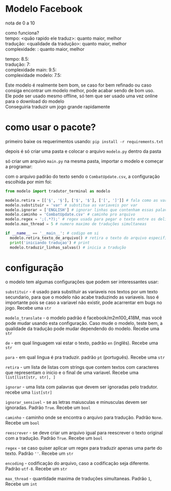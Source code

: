 # Modelo Facebook

nota de 0 a 10

como funciona? <br>
tempo: <quão rapido ele traduz>: quanto maior, melhor <br>
tradução: <qualidade da tradução>: quanto maior, melhor <br>
complexidade: <dificuldade de leitura e escrita do codigo>: quanto maior, melhor <br>

tempo: 8.5: <br>
tradução: 7: <br>
complexidade main: 9.5: <br>
complexidade modelo: 7.5: <br>

Este modelo é realmente bem bom, se caso for bem refinado ou caso consiga encontrar um modelo melhor, pode acabar sendo de bom uso. <br>
Ele pode ser usado mesmo offline, só tem que ser usado uma vez online para o download do modelo <br>
Conseguiria traduzir um jogo grande rapidamente <br>

# como usar o pacote?

primeiro baixe os requerimentos usando: `pip install -r requirements.txt`

depois é só criar uma pasta e colocar o arquivo `modelo.py` dentro da pasta

só criar um arquivo `main.py` na mesma pasta, importar o modelo e começar a programar:

com o arquivo padrão do texto sendo o `CombatUpdate.csv`, a configuração escolhida por mim foi:

```python
from modelo import tradutor_terminal as modelo

modelo.retira = [['§', '§'], ['$', '$'], ['[', ']']] # fala como as variaveis começa e termina para separar
modelo.substituir = 'var' # substitua as variaveis por var
modelo.ignorar = ['ENGLISH'] # ignorar linhas que contenham essas palavras-chave
modelo.caminho = 'CombatUpdate.csv' # caminho pro arquivo
modelo.regex = ';(.*?);' # regex usada para pegar o texto entre os delimitadores
modelo.max_thread = 5 # numero maximo de traduções simultaneas

if __name__ == '__main__': # codigo em si
  modelo.retira_texto_de_arquivo() # retira o texto do arquivo especificado em modelo.caminho
  print('iniciando traduçao') # print
  modelo.traduzir_linhas_salvas() # inicia a tradução
```

# configuração

o modelo tem algumas configurações que podem ser interessantes usar:

`substituir` - é usado para substituir as variaveis nos textos por um texto secundario, para que o modelo não acabe traduzindo as variaveis. Isso é importante pois se caso a variavel não existir, pode acarrentar em bugs no jogo. Recebe uma `str`

`modelo_translate` - o modelo padrão é facebook/m2m100_418M, mas você pode mudar usando esta configuração. Caso mude o modelo, teste bem, a qualidade da tradução pode mudar dependendo do modelo. Recebe uma `str`

`de` - em qual linguagem vai estar o texto, padrão `en` (inglês). Recebe uma `str`

`para` - em qual lingua é pra traduzir. padrão `pt` (português). Recebe uma `str`

`retira` - um lista de listas com strings que contem textos com caracteres que representam o inicio e o final de uma variavel. Recebe uma `list[list[str, str], ]`

`ignorar` - uma lista com palavras que devem ser ignoradas pelo tradutor. recebe uma `list[str]`

`ignorar_sensivel` - se as letras maiusculas e minusculas devem ser ignoradas. Padrão `True`. Recebe um `bool`

`caminho` - caminho onde se encontra o arquivo para tradução. Padrão `None`. Recebe um `bool`

`reescrever` - se deve criar um arquivo igual para reescrever o texto original com a tradução. Padrão `True`. Recebe um `bool`

`regex` - se caso quiser aplicar um regex para traduzir apenas uma parte do texto. Padrão `''`. Recebe um `str`

`encoding` - codificação do arquivo, caso a codificação seja diferente. Padrão `utf-8`. Recebe um `str`

`max_thread` - quantidade maxima de traduções simultaneas. Padrão `1`, Recebe um `int`
